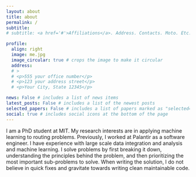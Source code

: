 ```yaml
---
layout: about
title: about
permalink: /
subtitle:
# subtitle: <a href='#'>Affiliations</a>. Address. Contacts. Moto. Etc.

profile:
  align: right
  image: me.jpg
  image_circular: true # crops the image to make it circular
  address:
  # >
  # <p>555 your office number</p>
  # <p>123 your address street</p>
  # <p>Your City, State 12345</p>

news: False # includes a list of news items
latest_posts: False # includes a list of the newest posts
selected_papers: False # includes a list of papers marked as "selected={true}"
social: true # includes social icons at the bottom of the page
---
```


I am a PhD student at MIT.
My research interests are in applying machine learning to routing problems.
Previously, I worked at Palantir as a software engineer.
I have experience with large scale data integration and analysis and machine learning.
I solve problems by first breaking it down, understanding the principles behind the problem, and then prioritizing the most important sub-problems to solve.
When writing the solution, I do not believe in quick fixes and gravitate towards writing clean maintainable code.

<!-- Write your biography here. Tell the world about yourself. Link to your favorite [subreddit](http://reddit.com). You can put a picture in, too. The code is already in, just name your picture `prof_pic.jpg` and put it in the `img/` folder.

Put your address / P.O. box / other info right below your picture. You can also disable any of these elements by editing `profile` property of the YAML header of your `_pages/about.md`. Edit `_bibliography/papers.bib` and Jekyll will render your [publications page](/al-folio/publications/) automatically.

Link to your social media connections, too. This theme is set up to use [Font Awesome icons](http://fortawesome.github.io/Font-Awesome/) and [Academicons](https://jpswalsh.github.io/academicons/), like the ones below. Add your Facebook, Twitter, LinkedIn, Google Scholar, or just disable all of them. -->
